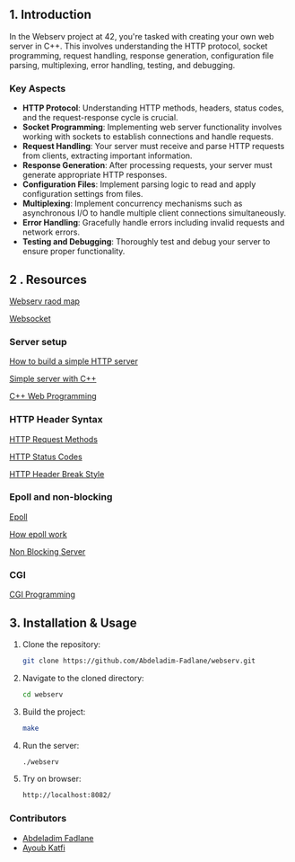 ## 1. Introduction

In the Webserv project at 42, you're tasked with creating your own web server in C++. This involves understanding the HTTP protocol, socket programming, request handling, response generation, configuration file parsing, multiplexing, error handling, testing, and debugging.

### Key Aspects

- **HTTP Protocol**: Understanding HTTP methods, headers, status codes, and the request-response cycle is crucial.
- **Socket Programming**: Implementing web server functionality involves working with sockets to establish connections and handle requests.
- **Request Handling**: Your server must receive and parse HTTP requests from clients, extracting important information.
- **Response Generation**: After processing requests, your server must generate appropriate HTTP responses.
- **Configuration Files**: Implement parsing logic to read and apply configuration settings from files.
- **Multiplexing**: Implement concurrency mechanisms such as asynchronous I/O to handle multiple client connections simultaneously.
- **Error Handling**: Gracefully handle errors including invalid requests and network errors.
- **Testing and Debugging**: Thoroughly test and debug your server to ensure proper functionality.

## 2 . Resources

[Webserv raod map](https://www.figma.com/file/tQJOYxzFdxYkPYrPIv18kg/webserv-Flow?type=design&node-id=0-1&mode=design)

[Websocket](https://ipwithease.com/what-is-a-websocket/)

### Server setup

[How to build a simple HTTP server](https://medium.com/from-the-scratch/http-server-what-do-you-need-to-know-to-build-a-simple-http-server-from-scratch-d1ef8945e4fa)

[Simple server with C++](https://ncona.com/2019/04/building-a-simple-server-with-cpp/)

[C++ Web Programming](https://www.tutorialspoint.com/cplusplus/cpp_web_programming.htm)

### HTTP Header Syntax

[HTTP Request Methods](https://en.wikipedia.org/wiki/Hypertext_Transfer_Protocol#Request_methods)

[HTTP Status Codes](https://en.wikipedia.org/wiki/List_of_HTTP_status_codes)

[HTTP Header Break Style](https://stackoverflow.com/questions/5757290/http-header-line-break-style)

### Epoll and non-blocking

[Epoll](https://medium.com/@avocadi/what-is-epoll-9bbc74272f7c)

[How epoll work](Server/UTILS/lrYLy.png)

[Non Blocking Server](https://www.geeksforgeeks.org/non-blocking-server-in-java-nio/?ref=header_search)

### CGI
[CGI Programming](https://forhjy.medium.com/42-webserv-cgi-programming-66d63c3b22db)

## 3. Installation & Usage

1. Clone the repository:
      ```bash
      git clone https://github.com/Abdeladim-Fadlane/webserv.git
    
2. Navigate to the cloned directory:
    ```bash 
    cd webserv
3. Build the project:
    ```bash 
    make
4. Run the server:
    ```bash
    ./webserv
5. Try on browser:
    ```bash
    http://localhost:8082/
### Contributors
- [Abdeladim Fadlane](https://github.com/Abdeladim-Fadlane)
- [Ayoub Katfi](https://github.com/ayyoubkatfi)

